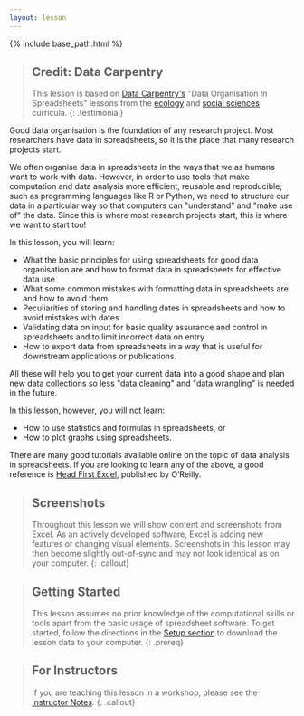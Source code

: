 ```yaml
---
layout: lesson
---
```


{% include base_path.html %}

> ## Credit: Data Carpentry
> This lesson is based on [Data Carpentry's](https://datacarpentry.org.) "Data Organisation In Spreadsheets" lessons from the [ecology](https://datacarpentry.org/lessons/#ecology-workshop) and [social
> sciences](https://datacarpentry.org/lessons/#social-science-curriculum) curricula.
{: .testimonial}

Good data organisation is the foundation of any research project. Most
researchers have data in spreadsheets, so it is the place that many research
projects start.

We often organise data in spreadsheets in the ways that we as humans want to work with data. However, in order
to use tools that make computation and data analysis more efficient, reusable and reproducible, such as programming
languages like R or Python, we need to structure our data in a particular way so that computers can "understand" and
"make use of" the data. Since this is where most research projects start,
this is where we want to start too!

In this lesson, you will learn:

- What the basic principles for using spreadsheets for good data organisation are and how to format
  data in spreadsheets for effective data use
- What some common mistakes with formatting data in spreadsheets are and how to avoid them
- Peculiarities of storing and handling dates in spreadsheets and how to avoid mistakes with dates
- Validating data on input for basic quality assurance and control in spreadsheets and to limit incorrect data on entry
- How to export data from spreadsheets in a way that is useful for downstream applications or publications.

All these will help you to get your current data into a good shape and plan new data
collections so less "data cleaning" and "data wrangling" is needed in the future.

In this lesson, however, you will not learn:

- How to use statistics and formulas in spreadsheets, or
- How to plot graphs using spreadsheets.

There are many good tutorials available online on the topic of data analysis in spreadsheets. If you are looking to learn any of the above, a good reference is [Head First Excel](https://www.amazon.com/Head-First-Excel-learners-spreadsheets/dp/0596807694/ref=sr_1_1?ie=UTF8&qid=1491594584&sr=8-1&keywords=head+first+excel), published by O’Reilly.

> ## Screenshots
> Throughout this lesson we will show content and screenshots from Excel. As an actively
> developed software, Excel is adding new features or changing visual elements. Screenshots in this lesson may
> then become slightly out-of-sync and may not look identical as on your computer.
{: .callout}

> ## Getting Started
> This lesson assumes no prior knowledge of the computational skills or tools apart from the basic
> usage of spreadsheet software. To get started, follow the directions in the [Setup section](./setup.html) to
> download the lesson data to your computer.
{: .prereq}

> ## For Instructors
> If you are teaching this lesson in a workshop, please see the 
> [Instructor Notes](guide/).
{: .callout}
